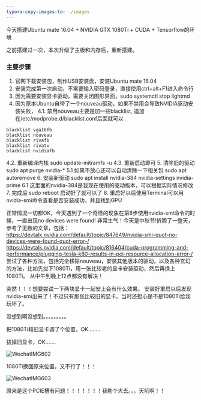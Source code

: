 ```yaml
---
typora-copy-images-to: ./images
---
```


今天搭建Ubuntu mate 16.04 + NVIDIA GTX 1080Ti + CUDA + Tensorflow的环境

之前搭建过一次，本次升级了主板和内存后，重新搭建。

### 主要步骤

1. 官网下载安装包，制作USB安装盘，安装Ubuntu mate 16.04
2. 安装完成第一次启动，不需要输入密码登录，直接使用ctrl+alt+F1进入命令行
3. 因为需要安装显卡驱动，需要关闭图形界面，sudo systemctl stop lightmd
4. 因为原本Ubuntu自带了一个nouveau驱动，如果不禁用会导致NVIDIA驱动安装失败，
    4.1. 禁用nouveau主要是加一些blacklist, 追加在/etc/modprobe.d/blacklist.conf后面就可以
```properties
blacklist vga16fb 
blacklist nouveau 
blacklist rivafb 
blacklist rivatv 
blacklist nvidiafb
```
  4.2. 重新编译内核 sudo update-initramfs -u
  4.3. 重新启动即可
5. 清除旧的驱动 sudo apt purge nvidia-*
    5.1 如果不放心还可以自动清除一下相关包 sudo apt autoremove
6. 安装新驱动 sudo apt install nvidia-384 nvidia-settings nvidia-prime
    6.1 这里面的nvidia-384是我现在使用的驱动版本，可以根据实际情况修改
7. 完成后 sudo reboot 启动好了就可以了
8. 重启好以后使用Terminal可以用nvidia-smi命令查看是否安装成功，并且找到GPU

正常情况一切都OK，今天遇到了一个奇怪的现象在第8步使用nvidia-smi命令的时候，一直出现no devices were found!
非常生气！今天是中秋节!折腾了一整天，参考了无数的文章，包括：
https://devtalk.nvidia.com/default/topic/847649/nvidia-smi-quot-no-devices-were-found-quot-error-/
https://devtalk.nvidia.com/default/topic/816404/cuda-programming-and-performance/plugging-tesla-k80-results-in-pci-resource-allocation-error-/
尝试了各种方法，包括完全移除nouveau，安装其他版本的驱动，以及各种玄幻的方法，比如先拔下1080Ti，用一张比较老的显卡安装驱动，然后再换上1080Ti。
从中午到晚上12点都没有解决！

突然！！！想要尝试一下两块显卡一起安上会有什么效果。
安装好重启以后发现nvidia-smi出来了！不过只有那张比较旧的显卡。当时还担心是不是1080Ti给我玩坏了。

没想到啊没想到。。。。。。。。。

把1080Ti和旧显卡调了个位置，OK........

拔掉旧显卡，OK.......





![WechatIMG602](/Users/lili/Downloads/WechatIMG602.jpeg)

1080Ti换回原来位置，又不行了！！！ 

![WechatIMG603](https://doublingli.github.io/images/WechatIMG603.jpeg)

 原来是这个PCIE槽有问题！！！！！！！我勒个大去。。。天坑啊！！



